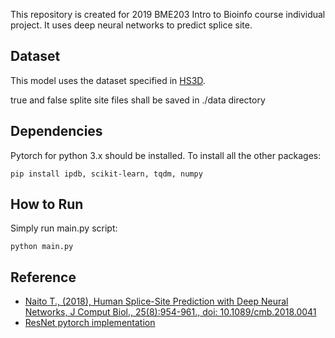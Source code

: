 This repository is created for 2019 BME203 Intro to Bioinfo course individual project. It uses deep neural networks to predict splice site. 

## Dataset
This model uses the dataset specified in [HS3D](http://www.sci.unisannio.it/docenti/rampone/).

true and false splite site files shall be saved in ./data directory

## Dependencies
Pytorch for python 3.x should be installed.
To install all the other packages:
```
pip install ipdb, scikit-learn, tqdm, numpy
```

## How to Run
Simply run main.py script:
```
python main.py
```

## Reference
* [Naito T., (2018), Human Splice-Site Prediction with Deep Neural Networks, J Comput Biol., 25(8):954-961., doi: 10.1089/cmb.2018.0041](https://www.ncbi.nlm.nih.gov/pubmed/29668310)
* [ResNet pytorch implementation](https://github.com/pytorch/vision/blob/master/torchvision/models/resnet.py)
